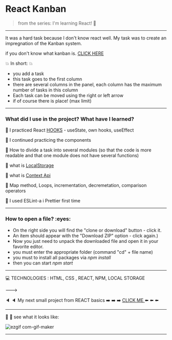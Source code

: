 
<h1> React Kanban  </h1>


>from the series: I'm learning React! :muscle:

----

It was a hard task because I don't know react well. My task was to create an impregnation of the Kanban system.

if you don't know what kanban is. [CLICK HERE](https://kanbanblog.com/explained/)



:boom: In short:  :boom: 
- you add a task
- this task goes to the first column
- there are several columns in the panel, each column has the maximum number of tasks in this column
- Each task can be moved using the right or left arrow
- if of course there is place! (max limit)

---


<h3>What did I use in the project? What have I learned?</h3>

:red_circle:  I practiced React [HOOKS](https://reactjs.org/docs/hooks-faq.html#gatsby-focus-wrapper) -  useState, own hooks, useEffect

:red_circle:  I continued practicing the components

:red_circle:  How to divide a task into several modules (so that the code is more readable and that one module does not have several functions)

:red_circle:  what is [LocalStorage](https://www.taniarascia.com/how-to-use-local-storage-with-javascript/)

:red_circle:  what is [Context Api](https://www.toptal.com/react/react-context-api)

:red_circle:  Map method, Loops, incrementation, decremetation, comparison operators

:red_circle: I used   ESLint-a i Prettier  first time

-----

<h3>How to open a file? :eyes: </h3>

* On the right side you will find the "clone or download" button - click it.
* An item should appear with the "Download ZIP" option - click again.)
* Now you just need to unpack the downloaded file and open it in your favorite editor.
* you must enter the appropriate folder (command "cd" + file name)
* you must to install all packages via *npm install*
* then you can start *npm start*



----

:computer: TECHNOLOGIES : HTML, CSS , REACT, NPM, LOCAL STORAGE



———>


:speaker: :speaker: My next small project from REACT basics  :arrow_right: :arrow_right: :arrow_right: [CLICK ME ](https://github.com/martynakil/Quiz-react) :arrow_left: :arrow_left: :arrow_left:

----



:mag_right: :mag_right: see what it looks like:




![ezgif com-gif-maker](https://user-images.githubusercontent.com/59742201/106315028-eac88f80-626a-11eb-8bd5-6150b0dacf3d.gif)

---------------------------------------------------------------


